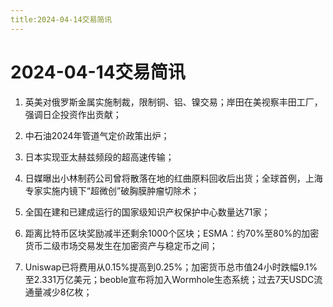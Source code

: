```yaml
---
title:2024-04-14交易简讯
---
```

# 2024-04-14交易简讯

1. 英美对俄罗斯金属实施制裁，限制铜、铝、镍交易；岸田在美视察丰田工厂，强调日企投资作出贡献；

2. 中石油2024年管道气定价政策出炉；

3. 日本实现亚太赫兹频段的超高速传输；

4. 日媒曝出小林制药公司曾将散落在地的红曲原料回收后出货；全球首例，上海专家实施内镜下“超微创”破胸膜肿瘤切除术；

5. 全国在建和已建成运行的国家级知识产权保护中心数量达71家；

6. 距离比特币区块奖励减半还剩余1000个区块；ESMA：约70%至80%的加密货币二级市场交易发生在加密资产与稳定币之间；

7. Uniswap已将费用从0.15%提高到0.25%；加密货币总市值24小时跌幅9.1%至2.331万亿美元；beoble宣布将加入Wormhole生态系统；过去7天USDC流通量减少8亿枚；